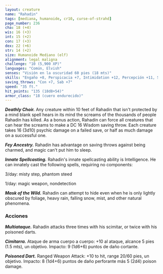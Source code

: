 ```yaml
---
layout: creature
name: "Rahadin"
tags: [mediana, humanoide, cr10, curse-of-strahd]
page_number: 236
cha: 18 (+4)
wis: 16 (+3)
int: 15 (+2)
con: 17 (+3)
dex: 22 (+6)
str: 14 (+2)
size: Humanoide Mediano (elf)
alignment: legal maligna
challenge: "10 (5,900 XP)"
languages: "Común, Elvish"
senses: "Visión en la oscuridad 60 pies (18 mts)"
skills: "Engaño +8, Perspicacia +7, Intimidation +12, Percepción +11, Sigilo +14"
saving_throws: "Con +7, Sab +7"
speed: "35 ft."
hit_points: "135 (18d8+54)"
armor_class: "18 (cuero endurecido)"
---
```


***Deathly Choir.*** Any creature within 10 feet of Rahadin that isn't protected by a mind blank spell hears in its mind the screams of the thousands of people Rahadin has killed. As a bonus action, Rahadin can force all creatures that can hear the screams to make a DC 16 Wisdom saving throw. Each creature takes 16 (3d10) psychic damage on a failed save, or half as much damage on a successful one.

***Fey Ancestry.*** Rahadin has advantage on saving throws against being charmed, and magic can't put him to sleep.

***Innate Spellcasting.*** Rahadin's innate spellcasting ability is Intelligence. He can innately cast the following spells, requiring no components:

3/day: misty step, phantom steed

1/day: magic weapon, nondetection

***Mask of the Wild.*** Rahadin can attempt to hide even when he is only lightly obscured by foliage, heavy rain, falling snow, mist, and other natural phenomena.

### Acciones

***Multiataque.*** Rahadin attacks three times with his scimitar, or twice with his poisoned darts.

***Cimitarra.*** Ataque de arma cuerpo a cuerpo: +10 al ataque, alcance 5 pies (1.5 mts), un objetivo. Impacto: 9 (1d6+6) puntos de daño cortante.

***Poisoned Dart.*** Ranged Weapon Attack: +10 to hit, range 20/60 pies, un objetivo. Impacto: 8 (1d4+6) puntos de daño perforante más 5 (2d4) poison damage.